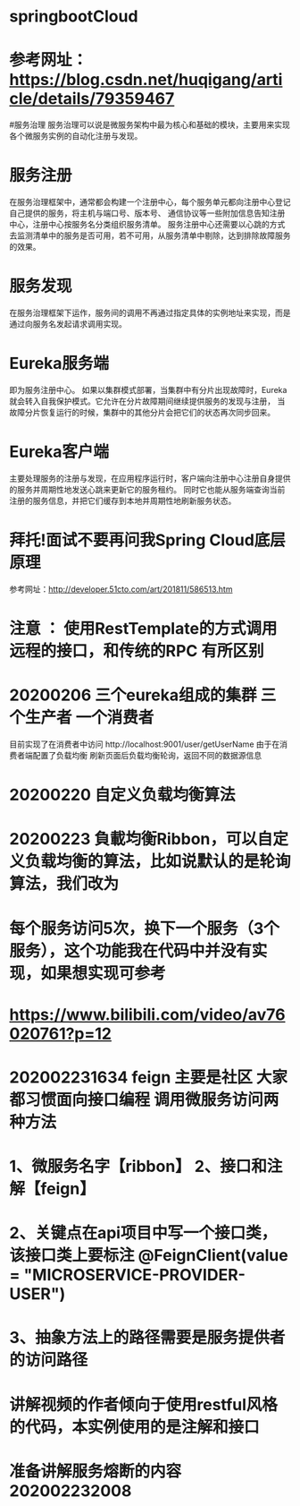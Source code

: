 # springbootCloud
# 参考网址：https://blog.csdn.net/huqigang/article/details/79359467
#服务治理
 服务治理可以说是微服务架构中最为核心和基础的模块，主要用来实现各个微服务实例的自动化注册与发现。
# 服务注册
 在服务治理框架中，通常都会构建一个注册中心，每个服务单元都向注册中心登记自己提供的服务，将主机与端口号、版本号、
 通信协议等一些附加信息告知注册中心，注册中心按服务名分类组织服务清单。
 服务注册中心还需要以心跳的方式去监测清单中的服务是否可用，若不可用，从服务清单中剔除，达到排除故障服务的效果。
# 服务发现
  在服务治理框架下运作，服务间的调用不再通过指定具体的实例地址来实现，而是通过向服务名发起请求调用实现。
# Eureka服务端
  即为服务注册中心。 
  如果以集群模式部署，当集群中有分片出现故障时，Eureka就会转入自我保护模式。它允许在分片故障期间继续提供服务的发现与注册，
  当故障分片恢复运行的时候，集群中的其他分片会把它们的状态再次同步回来。
# Eureka客户端
 主要处理服务的注册与发现，在应用程序运行时，客户端向注册中心注册自身提供的服务并周期性地发送心跳来更新它的服务租约。 
 同时它也能从服务端查询当前注册的服务信息，并把它们缓存到本地并周期性地刷新服务状态。
 
 
 # 拜托!面试不要再问我Spring Cloud底层原理
   参考网址：http://developer.51cto.com/art/201811/586513.htm
   
# 注意 ： 使用RestTemplate的方式调用远程的接口，和传统的RPC 有所区别

# 20200206 三个eureka组成的集群 三个生产者 一个消费者
   目前实现了在消费者中访问 http://localhost:9001/user/getUserName
   由于在消费者端配置了负载均衡 刷新页面后负载均衡轮询，返回不同的数据源信息
  
# 20200220 自定义负载均衡算法
# 20200223 負載均衡Ribbon，可以自定义负载均衡的算法，比如说默认的是轮询算法，我们改为
# 每个服务访问5次，换下一个服务（3个服务），这个功能我在代码中并没有实现，如果想实现可参考
# https://www.bilibili.com/video/av76020761?p=12

# 202002231634 feign 主要是社区 大家都习惯面向接口编程 调用微服务访问两种方法
# 1、微服务名字【ribbon】 2、接口和注解【feign】 
# 2、关键点在api项目中写一个接口类，该接口类上要标注 @FeignClient(value = "MICROSERVICE-PROVIDER-USER")
# 3、抽象方法上的路径需要是服务提供者的访问路径
# 讲解视频的作者倾向于使用restful风格的代码，本实例使用的是注解和接口

# 准备讲解服务熔断的内容202002232008